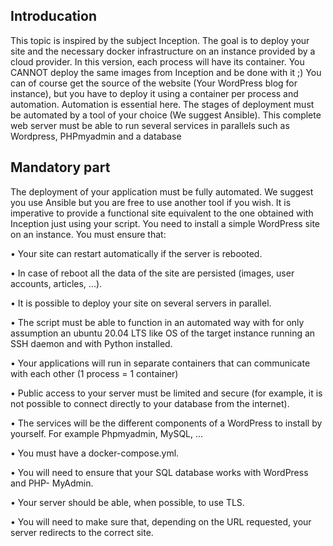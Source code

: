 
## Introducation 

This topic is inspired by the subject Inception. The goal is to deploy your site and the
necessary docker infrastructure on an instance provided by a cloud provider.
In this version, each process will have its container. You CANNOT deploy the same
images from Inception and be done with it ;) You can of course get the source of the
website (Your WordPress blog for instance), but you have to deploy it using a container
per process and automation.
Automation is essential here. The stages of deployment must be automated by a tool
of your choice (We suggest Ansible).
This complete web server must be able to run several services in parallels such as
Wordpress, PHPmyadmin and a database

## Mandatory part

The deployment of your application must be fully automated. We suggest you use Ansible
but you are free to use another tool if you wish. It is imperative to provide a functional
site equivalent to the one obtained with Inception just using your script.
You need to install a simple WordPress site on an instance. You must ensure that:

• Your site can restart automatically if the server is rebooted.

• In case of reboot all the data of the site are persisted (images, user accounts, articles,
...).

• It is possible to deploy your site on several servers in parallel.

• The script must be able to function in an automated way with for only assumption
an ubuntu 20.04 LTS like OS of the target instance running an SSH daemon and
with Python installed.

• Your applications will run in separate containers that can communicate with each
other (1 process = 1 container)

• Public access to your server must be limited and secure (for example, it is not
possible to connect directly to your database from the internet).

• The services will be the different components of a WordPress to install by yourself.
For example Phpmyadmin, MySQL, ...

• You must have a docker-compose.yml.

• You will need to ensure that your SQL database works with WordPress and PHP-
MyAdmin.

• Your server should be able, when possible, to use TLS.

• You will need to make sure that, depending on the URL requested, your server
redirects to the correct site.
